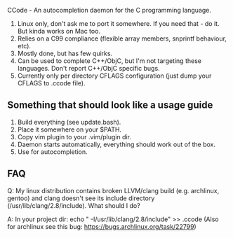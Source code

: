 CCode - An autocompletion daemon for the C programming language.

1. Linux only, don't ask me to port it somewhere. If you need that - do it.
   But kinda works on Mac too.
2. Relies on a C99 compliance (flexible array members, snprintf behaviour, etc).
3. Mostly done, but has few quirks.
4. Can be used to complete C++/ObjC, but I'm not targeting these languages.
   Don't report C++/ObjC specific bugs.
5. Currently only per directory CFLAGS configuration (just dump your CFLAGS to .ccode file).


Something that should look like a usage guide
----------------------------------------------

1. Build everything (see update.bash).
2. Place it somewhere on your $PATH.
3. Copy vim plugin to your .vim/plugin dir.
4. Daemon starts automatically, everything should work out of the box.
5. Use <C-x><C-o> for autocompletion.

FAQ
---
Q: My linux distribution contains broken LLVM/clang build (e.g. archlinux,
   gentoo) and clang doesn't see its include directory (/usr/lib/clang/2.8/include).
   What should I do?

A: In your project dir:
   echo " -I/usr/lib/clang/2.8/include" >> .ccode
   (Also for archlinux see this bug: https://bugs.archlinux.org/task/22799)
